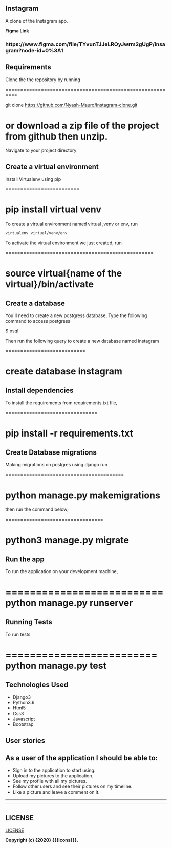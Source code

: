 ## Instagram

A clone of the Instagram app.

**Figma Link**

<h3>https://www.figma.com/file/TYvunTJJeLROyJwrm2gUgP/insagram?node-id=0%3A1</h3>

## Requirements

Clone the the repository by running

==========================================================

git clone https://github.com/Nyash-Mauro/Instagram-clone.git

# or download a zip file of the project from github then unzip.

Navigate to your project directory

## Create a virtual environment

Install Virtualenv using pip

=========================

# pip install virtual venv

To create a virtual environment named virtual ,venv or env, run

```
virtualenv virtual/venv/env
```

To activate the virtual environment we just created,
run

==================================================

# source virtual{name of the virtual}/bin/activate

## Create a database

You'll need to create a new postgress database, Type the following command to access postgress

$ psql

Then run the following query to create a new database named instagram

===========================

# create database instagram

## Install dependencies

To install the requirements from requirements.txt file,

===============================

# pip install -r requirements.txt

## Create Database migrations

Making migrations on postgres using django
run

========================================

# python manage.py makemigrations

then run the command below;

=================================

# python3 manage.py migrate

## Run the app

To run the application on your development machine,

==========================
python manage.py runserver
==========================

## Running Tests

To run tests

=========================
python manage.py test
=========================

## Technologies Used

- Django3
- Python3.6
- Html5
- Css3
- Javascript
- Bootstrap

## User stories

## As a user of the application I should be able to:

- Sign in to the application to start using.
- Upload my pictures to the application.
- See my profile with all my pictures.
- Follow other users and see their pictures on my timeline.
- Like a picture and leave a comment on it.

---

---

## LICENSE

[LICENSE](license)

**Copyright (c) {2020} {{{Icons}}}.**
